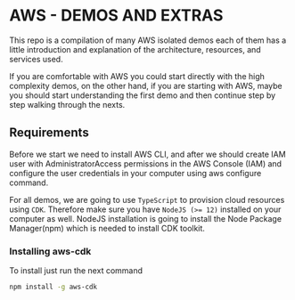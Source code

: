 # AWS - DEMOS AND EXTRAS

This repo is a compilation of many AWS isolated demos each of them has a little introduction and explanation of the architecture, resources, and services used.

If you are comfortable with AWS you could start directly with the high complexity demos, on the other hand, if you are starting with AWS, maybe you should start understanding the first demo and then continue step by step walking through the nexts.

## Requirements

Before we start we need to install AWS CLI, and after we should create IAM user with AdministratorAccess permissions in the AWS Console (IAM) and configure the user credentials in your computer using aws configure command.

For all demos, we are going to use `TypeScript` to provision cloud resources using `CDK`. Therefore make sure you have `NodeJS (>= 12)` installed on your computer as well. NodeJS installation is going to install the Node Package Manager(npm) which is needed to install CDK toolkit.

### Installing aws-cdk

To install just run the next command

```bash
npm install -g aws-cdk
```
